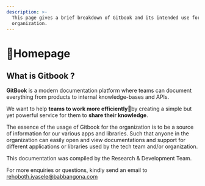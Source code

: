 ```yaml
---
description: >-
  This page gives a brief breakdown of Gitbook and its intended use for the
  organization.
---
```


# 🏡Homepage

## What is Gitbook ?

**GitBook** is a modern documentation platform where teams can document everything from products to internal knowledge-bases and APIs.

We want to help **teams to work more efficiently**🤝by creating a simple but yet powerful service for them to **share their knowledge**.

The essence of the usage of Gitbook for the organization is to be a source of information for our various apps and libraries. Such that anyone in the organization can easily open and view documentations and support for different applications or libraries used by the tech team and/or organization.

This documentation was compiled by the Research & Development Team.

For more enquiries or questions, kindly send an email to [rehoboth.iyasele@babbangona.com](mailto:rehoboth.iyasele@babbangona.com)

